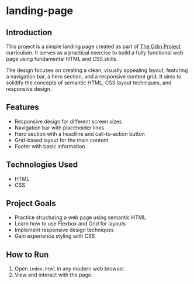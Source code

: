# landing-page
## Introduction

This project is a simple landing page created as part of [The Odin Project](https://www.theodinproject.com) curriculum. It serves as a practical exercise to build a fully functional web page using fundamental HTML and CSS skills.

The design focuses on creating a clean, visually appealing layout, featuring a navigation bar, a hero section, and a responsive content grid. It aims to solidify the concepts of semantic HTML, CSS layout techniques, and responsive design.

## Features
- Responsive design for different screen sizes
- Navigation bar with placeholder links
- Hero section with a headline and call-to-action button
- Grid-based layout for the main content
- Footer with basic information

## Technologies Used
- HTML
- CSS
## Project Goals
- Practice structuring a web page using semantic HTML
- Learn how to use Flexbox and Grid for layouts
- Implement responsive design techniques
- Gain experience styling with CSS

## How to Run
1. Open `index.html` in any modern web browser.
2. View and interact with the page.